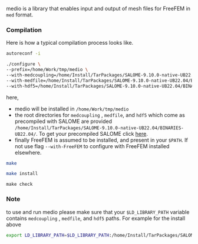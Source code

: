 medio is a library that enables input and output of  mesh files for FreeFEM in `med` format. 

### Compilation ###

Here is how a typical compilation process looks like. 

```bash 
autoreconf -i
```

```bash
./configure \
--prefix=/home/Work/tmp/medio \
--with-medcoupling=/home/Install/TarPackages/SALOME-9.10.0-native-UB22.04/BINARIES-UB22.04/MEDCOUPLING \
--with-medfile=/home/Install/TarPackages/SALOME-9.10.0-native-UB22.04/BINARIES-UB22.04/medfile         \
--with-hdf5=/home/Install/TarPackages/SALOME-9.10.0-native-UB22.04/BINARIES-UB22.04/hdf5
```

here,

-  medio will be installed in `/home/Work/tmp/medio` 
- the root directories for `medcoupling` , `medfile`, and `hdf5` which come as precompiled with SALOME are provided `/home/Install/TarPackages/SALOME-9.10.0-native-UB22.04/BINARIES-UB22.04/`.  To get your precompiled SALOME click [here](https://www.salome-platform.org/?page_id=2433).
- finally FreeFEM is assumed to be installed, and present in your `$PATH`. If not use flag `--with-FreeFEM` to configure with FreeFEM installed elsewhere. 

```bash
make
```

```bash
make install
```

```
make check
```

### Note ###

to use and run medio please make sure that your `$LD_LIBRARY_PATH` variable contains  `medcoupling` , `medfile`, and `hdf5`  paths. For example for the install above 

```bash
export LD_LIBRARY_PATH=$LD_LIBRARY_PATH:/home/Install/TarPackages/SALOME-9.10.0-native-UB22.04/BINARIES-UB22.04/MEDCOUPLING/lib:/home/Install/TarPackages/SALOME-9.10.0-native-UB22.04/BINARIES-UB22.04/medfile/lib:/home/Install/TarPackages/SALOME-9.10.0-native-UB22.04/BINARIES-UB22.04/hdf5/lib
```

